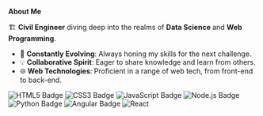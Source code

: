 

**About Me**

🏗️ **Civil Engineer** diving deep into the realms of **Data Science** and **Web Programming**.
  
- 🌟 **Constantly Evolving**: Always honing my skills for the next challenge.
- 💡 **Collaborative Spirit**: Eager to share knowledge and learn from others.
- 🌐 **Web Technologies**: Proficient in a range of web tech, from front-end to back-end.

![HTML5 Badge](https://img.shields.io/badge/HTML5-E34F26?style=for-the-badge&logo=html5&logoColor=white)
![CSS3 Badge](https://img.shields.io/badge/CSS3-1572B6?style=for-the-badge&logo=css3&logoColor=white)
![JavaScript Badge](https://img.shields.io/badge/JavaScript-F7DF1E?style=for-the-badge&logo=javascript&logoColor=black)
![Node.js Badge](https://img.shields.io/badge/Node.js-43853D?style=for-the-badge&logo=node.js&logoColor=white)
![Python Badge](https://img.shields.io/badge/Python-3776AB?style=for-the-badge&logo=python&logoColor=white)
![Angular Badge](https://img.shields.io/badge/Angular-DD0031?style=for-the-badge&logo=angular&logoColor)
![React](https://img.shields.io/badge/React-20232A?style=for-the-badge&logo=react&logoColor=61DAFB)
